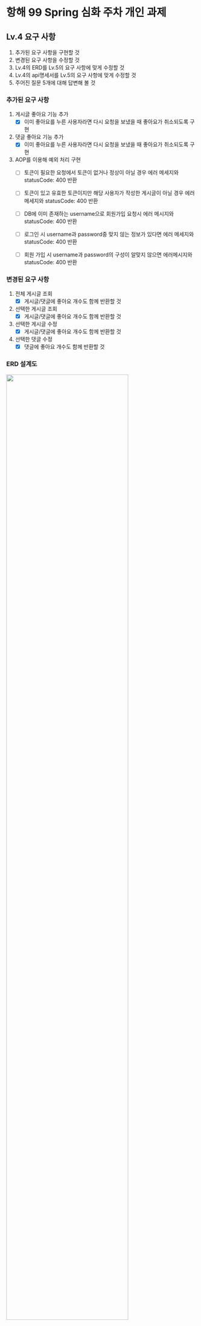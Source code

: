 # 항해 99 Spring 심화 주차 개인 과제

## Lv.4 요구 사항

1. 추가된 요구 사항을 구현할 것
2. 변경된 요구 사항을 수정할 것
3. Lv.4의 ERD를 Lv.5의 요구 사항에 맞게 수정할 것
4. Lv.4의 api명세서를 Lv.5의 요구 사항에 맞게 수정할 것
5. 주어진 질문 5개에 대해 답변해 볼 것

### 추가된 요구 사항

1. 게시글 좋아요 기능 추가
    - [x] 이미 좋아요를 누른 사용자라면 다시 요청을 보냈을 때 좋아요가 취소되도록 구현
2. 댓글 좋아요 기능 추가
    - [x] 이미 좋아요를 누른 사용자라면 다시 요청을 보냈을 때 좋아요가 취소되도록 구현
3. AOP를 이용해 예외 처리 구현
   - [ ] 토큰이 필요한 요청에서 토큰이 없거나 정상이 아닐 경우 에러 메세지와 statusCode: 400 반환   
   - [ ] 토큰이 있고 유효한 토큰이지만 해당 사용자가 작성한 게시글이 아닐 경우 에러 메세지와 statusCode: 400 반환   
   - [ ] DB에 이미 존재하는 username으로 회원가입 요청시 에러 메시지와 statusCode: 400 반환   
   - [ ] 로그인 시 username과 password중 맞지 않는 정보가 있다면 에러 메세지와 statusCode: 400 반환   
   - [ ] 회원 가입 시 username과 password의 구성이 알맞지 않으면 에러메시지와 statusCode: 400 반환
   


### 변경된 요구 사항

1. 전체 게시글 조회
    - [x] 게시글/댓글에 좋아요 개수도 함께 반환할 것
2. 선택한 게시글 조회
    - [x] 게시글/댓글에 좋아요 개수도 함께 반환할 것
3. 선택한 게시글 수정
    - [x] 게시글/댓글에 좋아요 개수도 함께 반환할 것
4. 선택한 댓글 수정
    - [x] 댓글에 좋아요 개수도 함께 반환할 것

### ERD 설계도

<img width="80%" src="https://user-images.githubusercontent.com/106438992/220600576-3147b602-61f2-4177-989f-018836151753.png"/>

### api 명세서

| 기능 설명     | Method | URL                        | Request                                                                                          | Response                                                                                            |
|-----------|--------|----------------------------|--------------------------------------------------------------------------------------------------|-----------------------------------------------------------------------------------------------------|
| 회원 가입     | POST   | /api/user/signup           | {"username": "username", "password": "password", "admin": "boolean", "adminToken": "adminToken"} | {"statusCode": 200,"responseMessage": "signup success"}                                             |
| 로그인       | POST   | /api/user/login            | {"username": "username", "password": "password"}                                                 | {"statusCode": 200,"responseMessage": "login success"}                                              |
| 전체 게시글 조회 | GET    | /api/posts                 |                                                                                                  | [{"title": "title","username": "username","contents": " contents","uploadTime": "uploadTime"}]      |
| 특정 게시글 조회 | GET    | /api/posts/{id}            |                                                                                                  | {"title": "title 1", "username": "username", "contents": " contents 1", "uploadTime": "uploadTime"} |
| 게시글 작성    | POST   | api/posts                  | {"title" : "title", "contents" : "contents"}                                                     | {"title": "title 1", "username": "username", "contents": " contents 1", "uploadTime": "uploadTime"} |
| 게시글 수정    | PUT    | api/posts/{id}             | {"title": "modified title", "contents": "modified contents"}                                     | {"title": "title 1", "username": "username", "contents": " contents 1", "uploadTime": "uploadTime"} |
| 게시글 삭제    | DELETE | api/posts/{id}             |                                                                                                  | {"statusCode": 200,"responseMessage": "delete success"}                                             |
| 댓글 작성     | POST   | api/comments               | {"contents": "contents"}                                                                         | {"contents": "contents"}                                                                            |
| 댓글 수정     | PUT    | api/comments/{id}          | {"contents": "contents"}                                                                         | {"contents": "contents"}                                                                            |
| 댓글 삭제     | DELETE | api/comments/{id}          |                                                                                                  | {"statuscode": "statuscode", "responseMessage": "delete success"}                                   |
| 게시글 좋아요   | POST   | api/postlike/{postId}      |                                                                                                  | {"statuscode": "statuscode", "responseMessage": "post like success"}                                |
| 댓글 좋아요    | POST   | api/commenlike/{commentId} |                                                                                                  | {"statuscode": "statuscode", "responseMessage": "commment like success"}                            |

